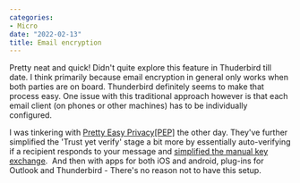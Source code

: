 ```yaml
---
categories:
- Micro
date: "2022-02-13"
title: Email encryption
---
```


Pretty neat and quick! Didn't quite explore this feature in Thuderbird till date. I think primarily because email encryption in general only works when both parties are on board. Thunderbird definitely seems to make that process easy. One issue with this traditional approach however is that each email client (on phones or other machines) has to be individually configured.

I was tinkering with [Pretty Easy Privacy\[PEP\]](https://pep.software/about/) the other day. They've further simplified the 'Trust yet verify' stage a bit more by essentially auto-verifying if a recipient responds to your message and [simplified the manual key exchange](https://www.pep.security/docs/general_information.html#the-pp-concept).  And then with apps for both iOS and android, plug-ins for Outlook and Thunderbird - There's no reason not to have this setup.
